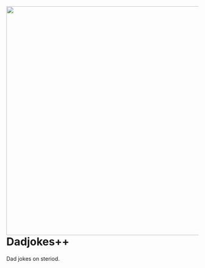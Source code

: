 <img align="right" src="https://imgur.com/D5egC9o.png" width="600">

# Dadjokes++
Dad jokes on steriod.
